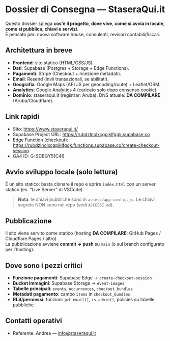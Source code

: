 # Dossier di Consegna — StaseraQui.it

Questo dossier spiega **cos'è il progetto**, **dove vive**, **come si avvia in locale**, **come si pubblica**, **chiavi e servizi**.  
È pensato per: nuova software house, consulenti, revisori contabili/fiscali.

## Architettura in breve
- **Frontend**: sito statico (HTML/CSS/JS).
- **Dati**: Supabase (Postgres + Storage + Edge Functions).
- **Pagamenti**: Stripe (Checkout + ricezione metadati).
- **Email**: Resend (invii transazionali, se abilitati).
- **Geografia**: Google Maps (API JS per geocoding/route) + Leaflet/OSM.
- **Analytics**: Google Analytics 4 (caricato solo dopo consenso cookie).
- **Dominio**: staseraqui.it (registrar: Aruba). DNS attuale: **DA COMPILARE** (Aruba/Cloudflare).

## Link rapidi
- Sito: https://www.staseraqui.it/
- Supabase Project URL: https://rubdzlnolxcgpjklfggk.supabase.co
- Edge Function (checkout): https://rubdzlnolxcgpjklfggk.functions.supabase.co/create-checkout-session
- GA4 ID: G-SDBGY51C46

## Avvio sviluppo locale (solo lettura)
È un sito statico: basta clonare il repo e aprire `index.html` con un server statico (es. “Live Server” di VSCode).
> **Nota**: le chiavi pubbliche sono in `assets/app-config.js`. Le chiavi segrete NON sono nel repo (vedi `ACCESSI.md`).

## Pubblicazione
Il sito viene servito come statico (hosting **DA COMPILARE**: GitHub Pages / Cloudflare Pages / altro).  
La pubblicazione avviene **commit → push** su `main` (o sul branch configurato per l’hosting).

## Dove sono i pezzi critici
- **Funzione pagamenti**: Supabase Edge → `create-checkout-session`
- **Bucket immagini**: Supabase Storage → `event-images`
- **Tabelle principali**: `events`, `occurrences`, `checkout_bundles`
- **Metadati pagamento**: campo `items` in `checkout_bundles`
- **RLS/permessi**: funzioni `jwt_email()`, `is_admin()`, policies su tabelle pubbliche

## Contatti operativi
- Referente: Andrea — info@staseraqui.it

